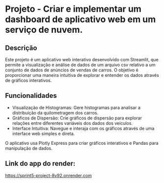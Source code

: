 # Projeto - Criar e implementar um dashboard de aplicativo web em um serviço de nuvem.

## Descrição

Este projeto é um aplicativo web interativo desenvolvido com Streamlit, que permite a visualização e análise de dados de um arquivo csv relativo a um conjunto de dados de anúncios de vendas de carros. O objetivo é proporcionar uma maneira intuitiva de explorar e entender os dados através de gráficos interativos.

## Funcionalidades

- Visualização de Histogramas: Gere histogramas para analisar a distribuição da quilometragem dos carros.
- Gráficos de Dispersão: Crie gráficos de dispersão para explorar relações entre diferentes variáveis dos dados dos veículos.
- Interface Intuitiva: Navegue e interaja com os gráficos através de uma interface web simples e direta.

O aplicativo usa Plotly Express para criar gráficos interativos e Pandas para manipulação de dados.

## Link do app do render:
https://sprint5-project-8v92.onrender.com
